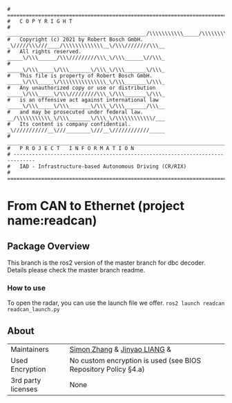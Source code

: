```
# =============================================================================
#   C O P Y R I G H T                                     
# _____________________________________________/\\\\\\\\\\\_____/\\\\\\\\\_____/\\\\\\\\\\\\____   
#   Copyright (c) 2021 by Robert Bosch GmbH.  _\/////\\\///____/\\\\\\\\\\\\\__\/\\\////////\\\__    
#   All rights reserved.                       _____\/\\\______/\\\/////////\\\_\/\\\______\//\\\_           
#                                               _____\/\\\_____\/\\\_______\/\\\_\/\\\_______\/\\\_  
#   This file is property of Robert Bosch GmbH.  _____\/\\\_____\/\\\\\\\\\\\\\\\_\/\\\_______\/\\\_      
#   Any unauthorized copy or use or distribution  _____\/\\\_____\/\\\/////////\\\_\/\\\_______\/\\\_    
#   is an offensive act against international law  _____\/\\\_____\/\\\_______\/\\\_\/\\\_______/\\\__  
#   and may be prosecuted under federal law.        __/\\\\\\\\\\\_\/\\\_______\/\\\_\/\\\\\\\\\\\\/___ 
#   Its content is company confidential.             _\///////////__\///________\///__\////////////_____  
# _______________________________________________________________________________________________________
#   P R O J E C T   I N F O R M A T I O N
# -----------------------------------------------------------------------------
#   IAD - Infrastructure-based Autonomous Driving (CR/RIX)
# =============================================================================
```
# From CAN to Ethernet (project name:readcan) <!-- omit in toc -->

<!-- [![License: BIOSL v4](http://bios.intranet.bosch.com/bioslv4-badge.svg)](https://inside-docupedia.bosch.com/confluence/display/SCOS/BIOS+License+V4) -->
<!-- [![Build Status](http://asy-ci-ape.rng.de.bosch.com:8080/buildStatus/icon?job=perception_kit_msgs%2Fmaster)](http://asy-ci-ape.rng.de.bosch.com:8080/job/perception_kit_msgs/job/master/) -->

## Package Overview

This branch is the ros2 version of the master branch for dbc decoder. Details please check the master branch readme.  


### How to use


To open the radar, you can use the launch file we offer.
`ros2 launch readcan readcan_launch.py`


## About

|                    |         |
| -------------------|---------|
| Maintainers        |<a href="mailto:fixed-term.Simon.Zhang@cn.bosch.com">Simon Zhang</a> & <a href="mailto:jinyao.LIANG@cn.bosch.com">Jinyao LIANG</a> & |
| Used Encryption    | No custom encryption is used (see BIOS Repository Policy §4.a) |
| 3rd party licenses | None    |

<!-- ### License

[![License: BIOSL v4](http://bios.intranet.bosch.com/bioslv4-badge.svg)](#license)

> Copyright (c) 2009, 2018 Robert Bosch GmbH and its subsidiaries.
> This program and the accompanying materials are made available under
> the terms of the Bosch Internal Open Source License v4
> which accompanies this distribution, and is available at
> http://bios.intranet.bosch.com/bioslv4.txt -->
